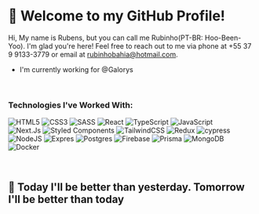 # 👋 Welcome to my GitHub Profile!

Hi, My name is Rubens, but you can call me Rubinho(PT-BR: Hoo-Been-Yoo). I'm glad you're here! Feel free to reach out to me via phone at +55 37 9 9133-3779 or email at rubinhobahia@hotmail.com.
<br />

- I'm currently working for @Galorys

<br />


### Technologies I've Worked With:

![HTML5](https://img.shields.io/badge/html5-%23E34F26.svg?style=flat&logo=html5&logoColor=white)
![CSS3](https://img.shields.io/badge/css3-%231572B6.svg?style=flat&logo=css3&logoColor=white)
![SASS](https://img.shields.io/badge/SASS-hotpink.svg?style=flat&logo=SASS&logoColor=white) 
![React](https://img.shields.io/badge/react-%2320232a.svg?style=flat&logo=react&logoColor=%2361DAFB) 
![TypeScript](https://img.shields.io/badge/typescript-%23007ACC.svg?style=flat&logo=typescript&logoColor=white) 
![JavaScript](https://img.shields.io/badge/javascript-%23323330.svg?style=flat&logo=javascript&logoColor=%23F7DF1E)
<br />
![Next.Js](https://img.shields.io/badge/next.js-000000?style=flat&logo=nextdotjs&logoColor=white)
![Styled Components](https://img.shields.io/badge/styled--components-DB7093?style=flat&logo=styled-components&logoColor=white) 
![TailwindCSS](https://img.shields.io/badge/tailwindcss-0F172A?&logo=tailwindcss)
![Redux](https://img.shields.io/badge/-Redux-black?style=flat-square&logo=redux)
![cypress](https://img.shields.io/badge/-cypress-%23E5E5E5?logo=cypress&logoColor=058a5e)
<br />
![NodeJS](https://img.shields.io/badge/node.js-6DA55F?style=flat&logo=node.js&logoColor=white)
![Expres](https://img.shields.io/badge/Express.js-000000?logo=express&logoColor=fff&style=flat)
![Postgres](https://img.shields.io/badge/postgres-%23316192.svg?style=flat&logo=postgresql&logoColor=white)
![Firebase](https://img.shields.io/badge/firebase-ffca28?style=flat&logo=firebase&logoColor=black)
![Prisma](https://img.shields.io/badge/Prisma-3982CE?style=flat&logo=Prisma&logoColor=white)
![MongoDB](https://img.shields.io/badge/MongoDB-%234ea94b.svg?style=flat&logo=mongodb&logoColor=white) 
![Docker](https://img.shields.io/badge/docker-%230db7ed.svg?style=flat&logo=docker&logoColor=white)

<br />

## 🧠 Today I'll be better than yesterday. Tomorrow I'll be better than today 
